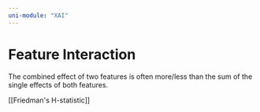 ```yaml
---
uni-module: "XAI"
---
```


# Feature Interaction

The combined effect of two features is often more/less than the sum of the single effects of both features.

[[Friedman's H-statistic]]
